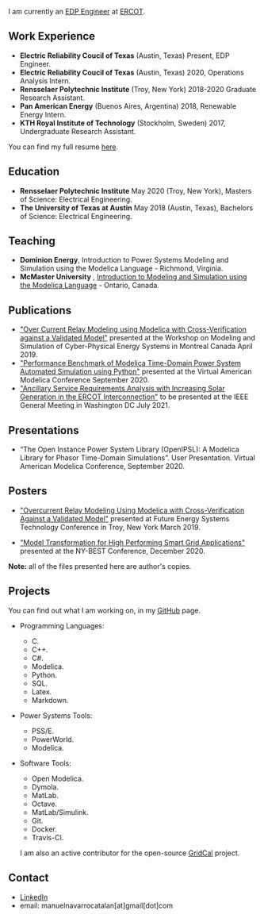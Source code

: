I am currently an [EDP Engineer](http://www.ercot.com/careers/edp) at [ERCOT](http://www.ercot.com).

## Work Experience
- **Electric Reliability Coucil of Texas** (Austin, Texas) Present, EDP Engineer.
- **Electric Reliability Coucil of Texas** (Austin, Texas) 2020, Operations Analysis Intern.
- **Rensselaer Polytechnic Institute** (Troy, New York) 2018-2020 Graduate Research Assistant.
- **Pan American Energy** (Buenos Aires, Argentina) 2018, Renewable Energy Intern.
- **KTH Royal Institute of Technology** (Stockholm, Sweden) 2017, Undergraduate Research Assistant.

You can find my full resume [here](Files/MENCResume.pdf).

## Education

- **Rensselaer Polytechnic Institute** May 2020 (Troy, New York), Masters of Science: Electrical Engineering.
- **The University of Texas at Austin** May 2018 (Austin, Texas), Bachelors of Science: Electrical Engineering.

## Teaching
 - **Dominion Energy**,  Introduction to Power Systems Modeling and Simulation using the Modelica Language - Richmond, Virginia.
 - **McMaster University** , [Introduction to Modeling and Simulation using the Modelica Language](https://energy.mcmaster.ca/alsetlab-modelica-workshop-hosted-by-mies/) - Ontario, Canada.


## Publications

- ["Over Current Relay Modeling using Modelica with Cross-Verification against a Validated Model"](Files/Publication1.pdf) presented at the Workshop on Modeling and Simulation of Cyber-Physical Energy Systems in Montreal Canada April 2019.
- ["Performance Benchmark of Modelica Time-Domain Power System Automated Simulation using Python"](Files/Publication2.pdf) presented at the Virtual American Modelica Conference September 2020.
- ["Ancillary Service Requirements Analysis with Increasing Solar Generation in the ERCOT Interconnection"]() to be presented at the IEEE General Meeting in Washington DC July 2021.

## Presentations

- “The Open Instance Power System Library (OpenIPSL): A Modelica Library for Phasor Time-Domain Simulations”. User Presentation. Virtual American Modelica Conference, September 2020.

## Posters

- ["Overcurrent Relay Modeling Using Modelica with Cross-Verification Against a Validated Model"](Files/OverCurrentRelay.pdf) presented at Future Energy Systems Technology Conference in Troy, New York March 2019.

- ["Model Transformation for High Performing Smart Grid Applications"](https://www.youtube.com/watch?v=HX4KDLhzN0Y) presented at the NY-BEST Conference, December 2020. 

**Note:** all of the files presented here are author's copies.


## Projects 
You can find out what I am working on, in my [GitHub](https://github.com/ManuelNvro) page.

- Programming Languages:

  - C.
  - C++.
  - C#.
  - Modelica.
  - Python.
  - SQL.
  - Latex.
  - Markdown.
  
- Power Systems Tools:

  - PSS/E.
  - PowerWorld.
  - Modelica.

- Software Tools:

  - Open Modelica.
  - Dymola.
  - MatLab.
  - Octave.
  - MatLab/Simulink.
  - Git.
  - Docker.
  - Travis-CI.

  I am also an active contributor for the open-source [GridCal](www.gridcal.org) project.

## Contact
- [LinkedIn](https://www.linkedin.com/in/manuel-navarro-catalan/)
- email: manuelnavarrocatalan[at]gmail[dot]com

